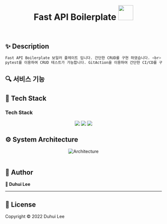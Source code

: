 

<h1 align="center">Fast API Boilerplate <img src="https://raw.githubusercontent.com/MartinHeinz/MartinHeinz/master/wave.gif" width="48px"></h1>
<p>
</p>

<center>
</center>

<br>

## ✨ Description

```sh
Fast API Boilerplate 보일러 플레이트 입니다. 간단한 CRUD를 구현 하였습니다. <br>
pytest를 이용하여 CRUD 테스트가 가능합니다. GitAction을 이용하여 간단한 CI/CD를 구현하였습니다.
```

## :mag: 서비스 기능

<!-- <center>
    <img src="./README.assets/requirements.png" alt="DH"  align="center"/>
</center> -->


## 🔧 Tech Stack

### Tech Stack
<div>
    <center>
        <img src="https://img.shields.io/badge/Python-3766AB?style=flat-square&logo=Python&logoColor=white"/>
        <img src="https://img.shields.io/badge/FastAPI-009688?style=flat-square&logo=FastAPI&logoColor=white"/>
        <img src="https://img.shields.io/badge/MongoDB-47A248?style=flat-square&logo=MongoDB&logoColor=white"/>
    </center>
</div>



## ⚙️ System Architecture

<center>
    <img src="https://user-images.githubusercontent.com/61954751/164376982-790f2634-23bf-4b04-bb28-ee37333bb07c.png" alt="Architecture"/>
</center>
<br>


## 🤼‍ Author

**🐯 Duhui Lee**
<br>

<hr>

## 📝 License

Copyright © 2022 Duhui Lee <br>
